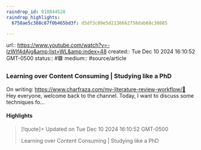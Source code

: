 ```yaml
---
raindrop_id: 918844528
raindrop_highlights:
  6758ae5c388c87f0b465bd3f: d5df3c89e5d2136662758dab68c30885

---
```


url:: https://www.youtube.com/watch?v=-IzWIf4dAjg&amp;list=WL&amp;index=48
created:: Tue Dec 10 2024 16:10:52 GMT-0500
status:: #🟥
medium:: #source/article


### Learning over Content Consuming | Studying like a PhD

On writing: https://www.charfraza.com/my-literature-review-workflow/👋 Hey everyone, welcome back to the channel. Today, I want to discuss some techniques fo...

#### Highlights

> [!quote]+ Updated on Tue Dec 10 2024 16:10:52 GMT-0500
>
> Learning over Content Consuming | Studying like a PhD
